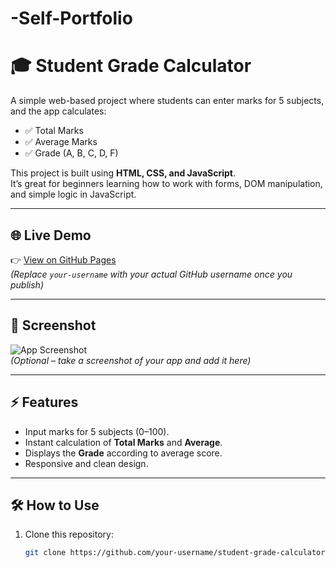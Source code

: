 # -Self-Portfolio
# 🎓 Student Grade Calculator

A simple web-based project where students can enter marks for 5 subjects, and the app calculates:

- ✅ Total Marks  
- ✅ Average Marks  
- ✅ Grade (A, B, C, D, F)  

This project is built using **HTML, CSS, and JavaScript**.  
It’s great for beginners learning how to work with forms, DOM manipulation, and simple logic in JavaScript.

---

## 🌐 Live Demo
👉 [View on GitHub Pages](https://your-username.github.io/student-grade-calculator/)  
*(Replace `your-username` with your actual GitHub username once you publish)*

---

## 📸 Screenshot
![App Screenshot](screenshot.png)  
*(Optional – take a screenshot of your app and add it here)*

---

## ⚡ Features
- Input marks for 5 subjects (0–100).  
- Instant calculation of **Total Marks** and **Average**.  
- Displays the **Grade** according to average score.  
- Responsive and clean design.  

---

## 🛠️ How to Use
1. Clone this repository:
   ```bash
   git clone https://github.com/your-username/student-grade-calculator.git
